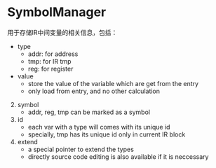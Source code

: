 # SymbolManager

用于存储IR中间变量的相关信息，包括：  
*   type
    *   addr: for address
    *   tmp: for IR tmp
    *   reg: for register
*   value
    *   store the value of the variable which are get from the entry
    *   only load from entry, and no other calculation
2.  symbol
    *   addr, reg, tmp can be marked as a symbol
3.  id  
    *   each var with a type will comes with its unique id
    *   specially, tmp has its unique id only in current IR block
4.  extend
    *   a special pointer to extend the types
    *   directly source code editing is also available if it is neccessary

